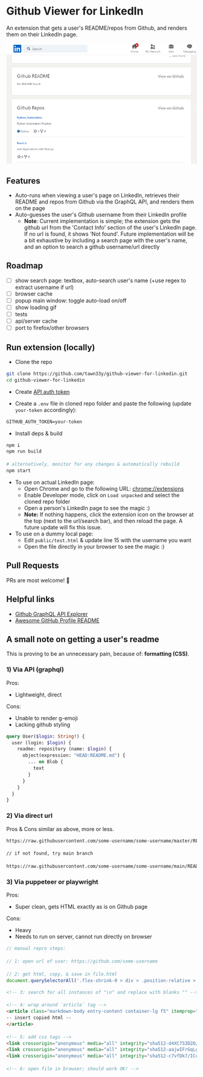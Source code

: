 # Github Viewer for LinkedIn

An extension that gets a user's README/repos from Github, and renders them on their LinkedIn page.

![Screenshot](./images/screenshot.png)

## Features

- Auto-runs when viewing a user's page on LinkedIn, retrieves their README and repos from Github via the GraphQL API, and renders them on the page
- Auto-guesses the user's Github username from their LinkedIn profile
  - **Note**: Current implementation is simple; the extension gets the github url from the 'Contact Info' section of the user's LinkedIn page. If no url is found, it shows 'Not found'. Future implementation will be a bit exhaustive by including a search page with the user's name, and an option to search a github username/url directly

## Roadmap

- [ ] show search page: textbox, auto-search user's name (+use regex to extract username if url)
- [ ] browser cache
- [ ] popup main window: toggle auto-load on/off
- [ ] show loading gif
- [ ] tests
- [ ] api/server cache
- [ ] port to firefox/other browsers

## Run extension (locally)

- Clone the repo

```sh
git clone https://github.com/tawn33y/github-viewer-for-linkedin.git
cd github-viewer-for-linkedin
```

- Create [API auth token](https://docs.github.com/en/graphql/guides/forming-calls-with-graphql#authenticating-with-graphql)

- Create a `.env` file in cloned repo folder and paste the following (update `your-token` accordingly):

```txt
GITHUB_AUTH_TOKEN=your-token
```

- Install deps & build

```sh
npm i
npm run build

# alternatively, monitor for any changes & automatically rebuild
npm start
```

- To use on actual LinkedIn page:
  - Open Chrome and go to the following URL: [chrome://extensions](chrome://extensions)
  - Enable Developer mode, click on `Load unpacked` and select the cloned repo folder
  - Open a person's LinkedIn page to see the magic :)
  - **Note:** If nothing happens, click the extension icon on the browser at the top (next to the url/search bar), and then reload the page. A future update will fix this issue.
- To use on a dummy local page:
  - Edit `public/test.html` & update line 15 with the username you want
  - Open the file directly in your browser to see the magic :)

## Pull Requests

PRs are most welcome! 🎉

## Helpful links

- [Github GraphQL API Explorer](https://docs.github.com/en/graphql/overview/explorer)
- [Awesome GitHub Profile README](https://github.com/abhisheknaiidu/awesome-github-profile-readme)

## A small note on getting a user's readme

This is proving to be an unnecessary pain, because of: **formatting (CSS)**.

### 1) Via API (graphql)

Pros:

- Lightweight, direct

Cons:

- Unable to render g-emoji
- Lacking github styling

```graphql
query User($login: String!) { 
  user (login: $login) {
    readme: repository (name: $login) {
      object(expression: "HEAD:README.md") {
        ... on Blob {
          text
        }
      }
    }
  }
}
```

### 2) Via direct url

Pros & Cons similar as above, more or less.

```txt
https://raw.githubusercontent.com/some-username/some-username/master/README.md

// if not found, try main branch

https://raw.githubusercontent.com/some-username/some-username/main/README.md
```

### 3) Via puppeteer or playwright

Pros:

- Super clean, gets HTML exactly as is on Github page

Cons:

- Heavy
- Needs to run on server, cannot run directly on browser

```js
// manual repro steps:

// 1: open url of user: https://github.com/some-username

// 2: get html, copy, & save in file.html
document.querySelectorAll('.flex-shrink-0 > div > .position-relative > .Box > .Box-body > .markdown-body')[0].innerHTML
```

```html
<!-- 3: search for all instances of "\n" and replace with blanks "" -->

<!-- 4: wrap around `article` tag -->
<article class="markdown-body entry-content container-lg f5" itemprop="text" style="margin: 20px">
-- insert copied html --
</article>

<!-- 5: add css tags -->
<link crossorigin="anonymous" media="all" integrity="sha512-d4XC7S3D2O/G0TvZjbbtWpDgCLyqvsXCX4K0DUJVfSwpV8ySOlchU43C/9mcyyHtCnczq4eoCl/e3fzC9uXxGA==" rel="stylesheet" href="https://github.githubassets.com/assets/light-7785c2ed2dc3d8efc6d13bd98db6ed5a.css">
<link crossorigin="anonymous" media="all" integrity="sha512-aajwIFrGqLg5i21YYM1mFURRwy/oOfXk9Qqddi1wxlCujXDL2CL0nSLQhGqN+R3Hw4vn/mUZc1ztEY426nRXug==" rel="stylesheet" href="https://github.githubassets.com/assets/frameworks-69a8f0205ac6a8b8398b6d5860cd6615.css">
<link crossorigin="anonymous" media="all" integrity="sha512-c7vfDk7/ICqO3N8ki8daSNtsngVAk61yLMU/bLWHGJ7oWxb5PMKkkpw9+xlalFL6gJusxQQZrMrcoDM0Id2Jgg==" rel="stylesheet" href="https://github.githubassets.com/assets/behaviors-73bbdf0e4eff202a8edcdf248bc75a48.css">

<!-- 6: open file in browser; should work OK! -->
```

